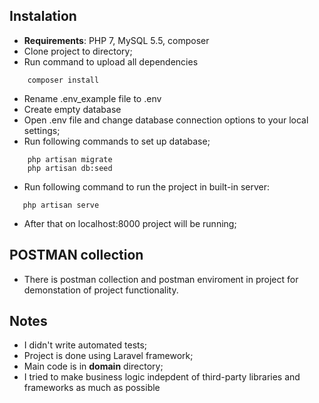 ## Instalation

- **Requirements**: PHP 7, MySQL 5.5, composer
- Clone project to directory;
- Run command to upload all dependencies 
```
    composer install
```
- Rename .env_example file to .env
- Create empty database
- Open .env file and change database connection options to your local settings;
- Run following commands to set up database;
```
    php artisan migrate
    php artisan db:seed
```
- Run following command to run the project in built-in server:
```
   php artisan serve
```
- After that on localhost:8000 project will be running;

## POSTMAN collection

- There is postman collection and postman enviroment in project for demonstation of project functionality.
 
## Notes
- I didn't write automated tests;
- Project is done using Laravel framework;
- Main code is in **domain** directory;
- I tried to make business logic indepdent of third-party libraries and frameworks as much as possible
